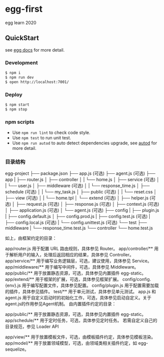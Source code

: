# egg-first

egg learn 2020

## QuickStart

<!-- add docs here for user -->

see [egg docs][egg] for more detail.

### Development

```bash
$ npm i
$ npm run dev
$ open http://localhost:7001/
```

### Deploy

```bash
$ npm start
$ npm stop
```

### npm scripts

- Use `npm run lint` to check code style.
- Use `npm test` to run unit test.
- Use `npm run autod` to auto detect dependencies upgrade, see [autod](https://www.npmjs.com/package/autod) for more detail.


[egg]: https://eggjs.org

### 目录结构

egg-project
├── package.json
├── app.js (可选)
├── agent.js (可选)
├── app
|   ├── router.js
│   ├── controller
│   |   └── home.js
│   ├── service (可选)
│   |   └── user.js
│   ├── middleware (可选)
│   |   └── response_time.js
│   ├── schedule (可选)
│   |   └── my_task.js
│   ├── public (可选)
│   |   └── reset.css
│   ├── view (可选)
│   |   └── home.tpl
│   └── extend (可选)
│       ├── helper.js (可选)
│       ├── request.js (可选)
│       ├── response.js (可选)
│       ├── context.js (可选)
│       ├── application.js (可选)
│       └── agent.js (可选)
├── config
|   ├── plugin.js
|   ├── config.default.js
│   ├── config.prod.js
|   ├── config.test.js (可选)
|   ├── config.local.js (可选)
|   └── config.unittest.js (可选)
└── test
    ├── middleware
    |   └── response_time.test.js
    └── controller
        └── home.test.js

如上，由框架约定的目录：

app/router.js 用于配置 URL 路由规则，具体参见 Router。
app/controller/** 用于解析用户的输入，处理后返回相应的结果，具体参见 Controller。
app/service/** 用于编写业务逻辑层，可选，建议使用，具体参见 Service。
app/middleware/** 用于编写中间件，可选，具体参见 Middleware。
app/public/** 用于放置静态资源，可选，具体参见内置插件 egg-static。
app/extend/** 用于框架的扩展，可选，具体参见框架扩展。
config/config.{env}.js 用于编写配置文件，具体参见配置。
config/plugin.js 用于配置需要加载的插件，具体参见插件。
test/** 用于单元测试，具体参见单元测试。
app.js 和 agent.js 用于自定义启动时的初始化工作，可选，具体参见启动自定义。关于agent.js的作用参见Agent机制。
由内置插件约定的目录：

app/public/** 用于放置静态资源，可选，具体参见内置插件 egg-static。
app/schedule/** 用于定时任务，可选，具体参见定时任务。
若需自定义自己的目录规范，参见 Loader API

app/view/** 用于放置模板文件，可选，由模板插件约定，具体参见模板渲染。
app/model/** 用于放置领域模型，可选，由领域类相关插件约定，如 egg-sequelize。
